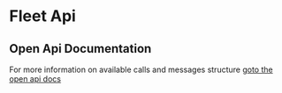 # Fleet Api

## Open Api Documentation
For more information on available calls and messages structure [goto the open api docs](http://secure.trackmatic.co.za/documentation/fleet.html)